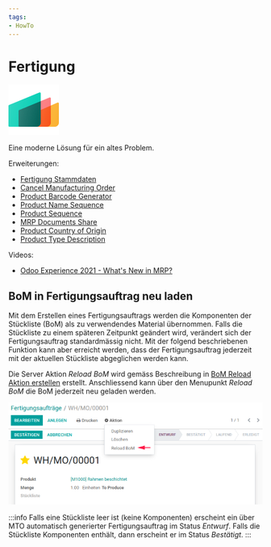 ```yaml
---
tags:
- HowTo
---
```

# Fertigung
![icons_odoo_mrp](assets/icons_odoo_mrp.png)

Eine moderne Lösung für ein altes Problem.

Erweiterungen:
* [Fertigung Stammdaten](Fertigung-Stammdaten.md)
* [Cancel Manufacturing Order](Cancel-Manufacturing-Order.md)
* [Product Barcode Generator](Product-Barcode-Generator.md)
* [Product Name Sequence](Product-Name-Sequence.md)
* [Product Sequence](Product-Sequence.md)
* [MRP Documents Share](MRP-Documents-Share.md)
* [Product Country of Origin](Product-Country-of-Origin.md)
* [Product Type Description](Product-Type-Description.md)

Videos:
* [Odoo Experience 2021 - What's New in MRP?](https://www.youtube.com/watch?v=xTXc_FV9kKU)

## BoM in Fertigungsauftrag neu laden

Mit dem Erstellen eines Fertigungsauftrags werden die Komponenten der Stückliste (BoM) als zu verwendendes Material übernommen. Falls die Stückliste zu einem späteren Zeitpunkt geändert wird, verändert sich der Fertigungsauftrag standardmässig nicht. Mit der folgend beschriebenen Funktion kann aber erreicht werden, dass der Fertigungsauftrag jederzeit mit der aktuellen Stückliste abgeglichen werden kann.

Die Server Aktion *Reload BoM* wird gemäss Beschreibung in [BoM Reload Aktion erstellen](Aktionen#BoM%20Reload%20Aktion%20erstellen) erstellt. Anschliessend kann über den Menupunkt *Reload BoM* die BoM jederzeit neu geladen werden.

![Fertigung Reload BoM](assets/Fertigung%20Reload%20BoM.png)

:::info
Falls eine Stückliste leer ist (keine Komponenten) erscheint ein über MTO automatisch generierter Fertigungsauftrag im Status *Entwurf*. Falls die Stückliste Komponenten enthält, dann erscheint er im Status *Bestätigt*.
:::